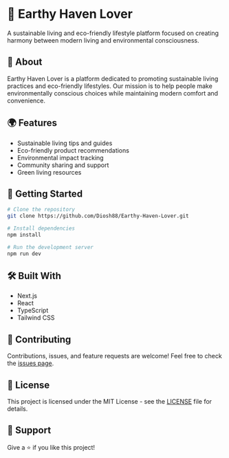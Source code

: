 # 🌿 Earthy Haven Lover

A sustainable living and eco-friendly lifestyle platform focused on creating harmony between modern living and environmental consciousness.

## 🌱 About

Earthy Haven Lover is a platform dedicated to promoting sustainable living practices and eco-friendly lifestyles. Our mission is to help people make environmentally conscious choices while maintaining modern comfort and convenience.

## 🌍 Features

- Sustainable living tips and guides
- Eco-friendly product recommendations
- Environmental impact tracking
- Community sharing and support
- Green living resources

## 🚀 Getting Started

```bash
# Clone the repository
git clone https://github.com/Diosh88/Earthy-Haven-Lover.git

# Install dependencies
npm install

# Run the development server
npm run dev
```

## 🛠️ Built With

- Next.js
- React
- TypeScript
- Tailwind CSS

## 🤝 Contributing

Contributions, issues, and feature requests are welcome! Feel free to check the [issues page](https://github.com/Diosh88/Earthy-Haven-Lover/issues).

## 📝 License

This project is licensed under the MIT License - see the [LICENSE](LICENSE) file for details.

## 💚 Support

Give a ⭐️ if you like this project!